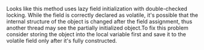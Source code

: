Looks like this method uses lazy field initialization with double-checked locking. While the field is correctly declared as volatile, it's possible that the internal structure of the object is changed after the field assignment, thus another thread may see the partially initialized object.To fix this problem consider storing the object into the local variable first and save it to the volatile field only after it's fully constructed.